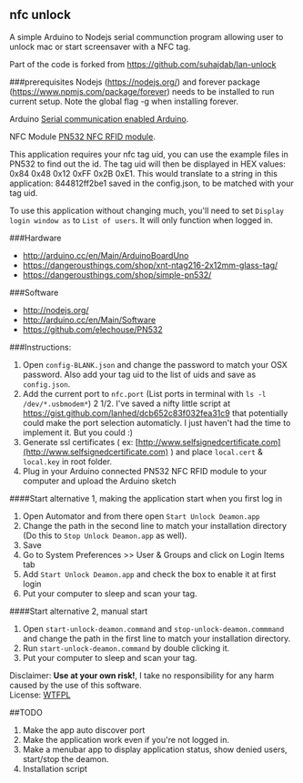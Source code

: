 ## nfc unlock 

A simple Arduino to Nodejs serial communction program allowing user to unlock mac or start screensaver with a NFC tag.

Part of the code is forked from https://github.com/suhajdab/lan-unlock

###prerequisites
Nodejs (https://nodejs.org/) and forever package (https://www.npmjs.com/package/forever) needs to be installed to run current setup. Note the global flag -g when installing forever.

Arduino [Serial communication enabled Arduino](http://arduino.cc/en/Main/Products).

NFC Module [PN532 NFC RFID module](http://www.elechouse.com/elechouse/index.php?main_page=product_info&cPath=90_93&products_id=2242).

This application requires your nfc tag uid, you can use the example files in PN532 to find out the id. The tag uid will then be displayed in HEX values: 0x84 0x48 0x12 0xFF 0x2B 0xE1. This would translate to a string in this application: 844812ff2be1 saved in the config.json, to be matched with your tag uid.

To use this application without changing much, you'll need to set `Display login window as` to `List of users`. It will only function when logged in.

###Hardware
+ http://arduino.cc/en/Main/ArduinoBoardUno 
+ https://dangerousthings.com/shop/xnt-ntag216-2x12mm-glass-tag/ 
+ https://dangerousthings.com/shop/simple-pn532/ 

###Software
+ http://nodejs.org/
+ http://arduino.cc/en/Main/Software 
+ https://github.com/elechouse/PN532

###Instructions:

1. Open `config-BLANK.json` and change the password to match your OSX password. Also add your tag uid to the list of uids and save as `config.json`.
2. Add the current port to `nfc.port` (List ports in terminal with `ls -l /dev/*.usbmodem*`)
2 1/2. I've saved a nifty little script at https://gist.github.com/lanhed/dcb652c83f032fea31c9 that potentially could make the port selection automaticly. I just haven't had the time to implement it. But you could :)
3. Generate ssl certificates ( ex: [http://www.selfsignedcertificate.com](http://www.selfsignedcertificate.com) ) and place `local.cert` & `local.key` in root folder.
4. Plug in your Arduino connected PN532 NFC RFID module to your computer and upload the Arduino sketch

####Start alternative 1, making the application start when you first log in
1. Open Automator and from there open `Start Unlock Deamon.app`
2. Change the path in the second line to match your installation directory (Do this to `Stop Unlock Deamon.app` as well).
3. Save
4. Go to System Preferences >> User & Groups and click on Login Items tab
5. Add `Start Unlock Deamon.app` and check the box to enable it at first login
6. Put your computer to sleep and scan your tag.

####Start alternative 2, manual start
1. Open `start-unlock-deamon.command` and `stop-unlock-deamon.commmand` and change the path in the first line to match your installation directory.
2. Run `start-unlock-deamon.command` by double clicking it.
3. Put your computer to sleep and scan your tag.
 	

Disclaimer: **Use at your own risk!**, I take no responsibility for any harm caused by the use of this software.  
License: [WTFPL](http://www.wtfpl.net/)

##TODO
1. Make the app auto discover port
2. Make the application work even if you're not logged in.
3. Make a menubar app to display application status, show denied users, start/stop the deamon.
4. Installation script
